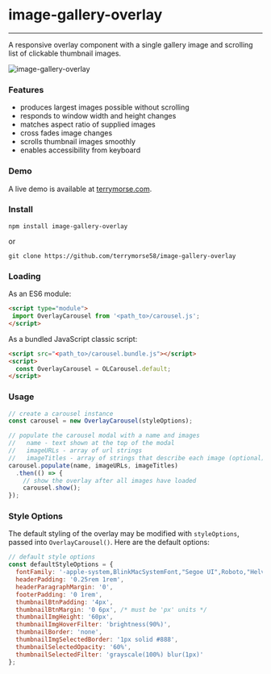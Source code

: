 # image-gallery-overlay
---
A responsive overlay component with a single gallery image and
scrolling list of clickable thumbnail images.
 
![image-gallery-overlay](https://terrymorse.com/public/bootstrap-carousel-modal.gif "Sample image gallery")
 
### Features ###
 
 + produces largest images possible without scrolling
 + responds to window width and height changes
 + matches aspect ratio of supplied images
 + cross fades image changes
 + scrolls thumbnail images smoothly
 + enables accessibility from keyboard
 
### Demo ###
 
 A live demo is available at
 [terrymorse.com](https://terrymorse.com/private/modalcarousel/index.html).
 
### Install ###

 ```text
npm install image-gallery-overlay
```
or
```text
git clone https://github.com/terrymorse58/image-gallery-overlay
```

### Loading ###
 
As an ES6 module:
 ```html
<script type="module">
  import OverlayCarousel from '<path_to>/carousel.js';
</script>
```

As a bundled JavaScript classic script:
```html
<script src="<path_to>/carousel.bundle.js"></script>
<script>
  const OverlayCarousel = OLCarousel.default;
</script>
```

### Usage ###
```javascript
// create a carousel instance
const carousel = new OverlayCarousel(styleOptions);

// populate the carousel modal with a name and images
//   name - text shown at the top of the modal
//   imageURLs - array of url strings 
//   imageTitles - array of strings that describe each image (optional)
carousel.populate(name, imageURLs, imageTitles)
  .then(() => {
    // show the overlay after all images have loaded
    carousel.show();
});

```
### Style Options ###

The default styling of the overlay may be modified with `styleOptions`, passed
 into `OverlayCarousel()`. Here are the default options:

```javascript
// default style options
const defaultStyleOptions = {
  fontFamily: '-apple-system,BlinkMacSystemFont,"Segoe UI",Roboto,"Helvetica Neue",Arial,"Noto Sans",sans-serif,"Apple Color Emoji","Segoe UI Emoji","Segoe UI Symbol","Noto Color Emoji"',
  headerPadding: '0.25rem 1rem',
  headerParagraphMargin: '0',
  footerPadding: '0 1rem',
  thumbnailBtnPadding: '4px',
  thumbnailBtnMargin: '0 6px', /* must be 'px' units */
  thumbnailImgHeight: '60px',
  thumbnailImgHoverFilter: 'brightness(90%)',
  thumbnailBorder: 'none',
  thumbnailImgSelectedBorder: '1px solid #888',
  thumbnailSelectedOpacity: '60%',
  thumbnailSelectedFilter: 'grayscale(100%) blur(1px)'
};
```
